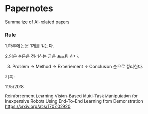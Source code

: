 # Papernotes
Summarize of AI-related papers

### Rule

1.하루에 논문 1개를 읽는다.

2.읽은 논문을 정리하는 글을 포스팅 한다. 

3. Problem -> Method -> Experiement -> Conclusion 순으로 정리한다. 





기록 : 

11/5/2018

Reinforcement Learning
Vision-Based Multi-Task Manipulation for Inexpensive Robots Using End-To-End Learning from Demonstration
https://arxiv.org/abs/1707.02920


